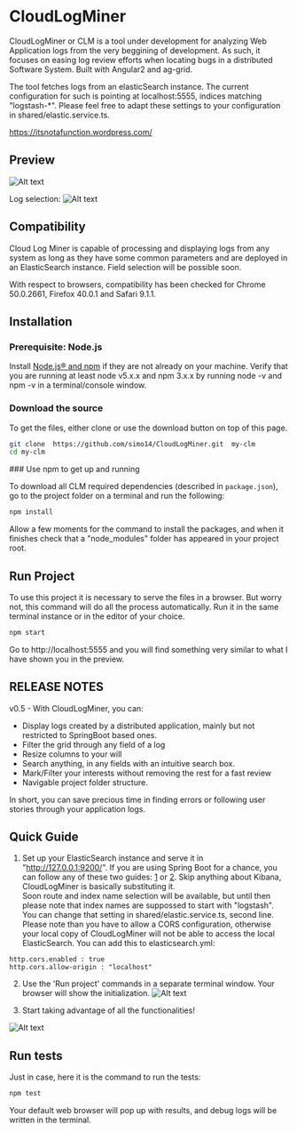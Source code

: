 # CloudLogMiner
CloudLogMiner or CLM is a tool under development for analyzing Web Application logs from the very beggining of development. As such, it focuses on easing log review efforts when locating bugs in a distributed Software System.
Built with Angular2 and ag-grid.

The tool fetches logs from an elasticSearch instance. The current configuration for such is pointing at localhost:5555, indices matching "logstash-*". Please feel free to adapt these settings to your configuration in shared/elastic.service.ts.

https://itsnotafunction.wordpress.com/

## Preview
![Alt text](https://cloud.githubusercontent.com/assets/10989693/16114663/b287317a-33c2-11e6-8521-3a1529563c87.png)

Log selection:
![Alt text](https://cloud.githubusercontent.com/assets/10989693/16114677/bfe72fd2-33c2-11e6-9468-1d80c589619b.png)

## Compatibility
Cloud Log Miner is capable of processing and displaying logs from any system as long as they have some common parameters and are deployed in an ElasticSearch instance. Field selection will be possible soon.

With respect to browsers, compatibility has been checked for Chrome 50.0.2661, Firefox 40.0.1 and Safari 9.1.1.

## Installation

### Prerequisite: Node.js

Install [Node.js® and npm](https://nodejs.org/en/download/) if they are not already on your machine. Verify that you are running at least node v5.x.x and npm 3.x.x by running node -v and npm -v in a terminal/console window. 

### Download the source

To get the files, either clone or use the download button on top of this page.
```bash
git clone  https://github.com/simo14/CloudLogMiner.git  my-clm
cd my-clm
```

### Use npm to get up and running

To download all CLM required dependencies (described in `package.json`), go to the project folder on a terminal and run the following:
```bash
npm install
```
Allow a few moments for the command to install the packages, and when it finishes check that a "node_modules" folder has appeared in your project root.

## Run Project

To use this project it is necessary to serve the files in a browser. But worry not, this command will do all the process automatically. Run it in the same terminal instance or in the editor of your choice.

```bash
npm start
```
Go to http://localhost:5555 and you will find something very similar to what I have shown you in the preview.

## RELEASE NOTES

v0.5 - With CloudLogMiner, you can:

* Display logs created by a distributed application, mainly but not restricted to SpringBoot based ones.
* Filter the grid through any field of a log
* Resize columns to your will
* Search anything, in any fields with an intuitive search box.
* Mark/Filter your interests without removing the rest for a fast review
* Navigable project folder structure.

In short, you can save precious time in finding errors or following user stories through your application logs.

## Quick Guide

1. Set up your ElasticSearch instance and serve it in "http://127.0.0.1:9200/". If you are using Spring Boot for a chance, you can follow any of these two guides: [1](https://blog.codecentric.de/en/2014/10/log-management-spring-boot-applications-logstash-elastichsearch-kibana/) or [2](http://knes1.github.io/blog/2015/2015-08-16-manage-spring-boot-logs-with-elasticsearch-kibana-and-logstash.html). Skip anything about Kibana, CloudLogMiner is basically substituting it.  </br>
Soon route and index name selection will be available, but until then please note that index names are suppossed to start with "logstash". You can change that setting in shared/elastic.service.ts, second line.
Please note than you have to allow a CORS configuration, otherwise your local copy of CloudLogMiner will not be able to access the local ElasticSearch. You can add this to elasticsearch.yml:
```
http.cors.enabled : true
http.cors.allow-origin : "localhost"
```

2. Use the 'Run project' commands in a separate terminal window. Your browser will show the initialization.
![Alt text](https://cloud.githubusercontent.com/assets/10989693/16114756/3ca49d66-33c3-11e6-83ff-cc449fb4fc62.png)

3. Start taking advantage of all the functionalities!

![Alt text](https://cloud.githubusercontent.com/assets/10989693/15808013/b23bcb30-2b6c-11e6-8aaf-8b19b6c0e60e.png)

## Run tests

Just in case, here it is the command to run the tests:

```bash
npm test
```
Your default web browser will pop up with results, and debug logs will be written in the terminal.
